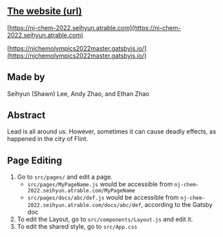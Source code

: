 ## [The website (url)](https://nj-chem-2022.seihyun.atrable.com)
[https://nj-chem-2022.seihyun.atrable.com](https://nj-chem-2022.seihyun.atrable.com)

[https://njchemolympics2022master.gatsbyjs.io/](https://njchemolympics2022master.gatsbyjs.io/)

## Made by
Seihyun (Shawn) Lee, Andy Zhao, and Ethan Zhao


## Abstract
Lead is all around us. However, sometimes it can cause deadly effects, as happened in the city of Flint.

## Page Editing
 1. Go to `src/pages/` and edit a page.
    - `src/pages/MyPageName.js` would be accessible from `nj-chem-2022.seihyun.atrable.com/MyPageName`
    - `src/pages/docs/abc/def.js` would be accessible from `nj-chem-2022.seihyun.atrable.com/docs/abc/def`, according to the Gatsby doc
 2. To edit the Layout, go to `src/components/Layout.js` and edit it.
 3. To edit the shared style, go to `src/App.css`
